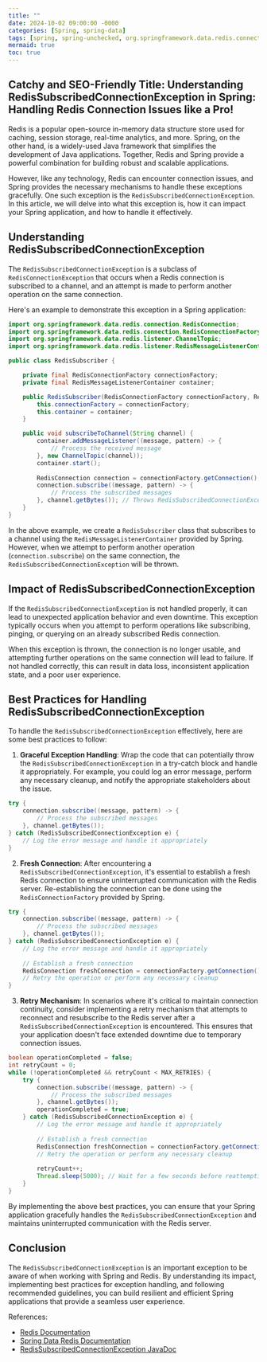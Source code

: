 ```yaml
---
title: ""
date: 2024-10-02 09:00:00 -0000
categories: [Spring, spring-data]
tags: [spring, spring-unchecked, org.springframework.data.redis.connection]
mermaid: true
toc: true
---
```


## Catchy and SEO-Friendly Title: Understanding RedisSubscribedConnectionException in Spring: Handling Redis Connection Issues like a Pro!

Redis is a popular open-source in-memory data structure store used for caching, session storage, real-time analytics, and more. Spring, on the other hand, is a widely-used Java framework that simplifies the development of Java applications. Together, Redis and Spring provide a powerful combination for building robust and scalable applications.

However, like any technology, Redis can encounter connection issues, and Spring provides the necessary mechanisms to handle these exceptions gracefully. One such exception is the `RedisSubscribedConnectionException`. In this article, we will delve into what this exception is, how it can impact your Spring application, and how to handle it effectively.

## Understanding RedisSubscribedConnectionException

The `RedisSubscribedConnectionException` is a subclass of `RedisConnectionException` that occurs when a Redis connection is subscribed to a channel, and an attempt is made to perform another operation on the same connection. 

Here's an example to demonstrate this exception in a Spring application:

```java
import org.springframework.data.redis.connection.RedisConnection;
import org.springframework.data.redis.connection.RedisConnectionFactory;
import org.springframework.data.redis.listener.ChannelTopic;
import org.springframework.data.redis.listener.RedisMessageListenerContainer;

public class RedisSubscriber {

    private final RedisConnectionFactory connectionFactory;
    private final RedisMessageListenerContainer container;

    public RedisSubscriber(RedisConnectionFactory connectionFactory, RedisMessageListenerContainer container) {
        this.connectionFactory = connectionFactory;
        this.container = container;
    }

    public void subscribeToChannel(String channel) {
        container.addMessageListener((message, pattern) -> {
            // Process the received message
        }, new ChannelTopic(channel));
        container.start();
        
        RedisConnection connection = connectionFactory.getConnection();
        connection.subscribe((message, pattern) -> {
            // Process the subscribed messages
        }, channel.getBytes()); // Throws RedisSubscribedConnectionException
    }
}
```

In the above example, we create a `RedisSubscriber` class that subscribes to a channel using the `RedisMessageListenerContainer` provided by Spring. However, when we attempt to perform another operation (`connection.subscribe`) on the same connection, the `RedisSubscribedConnectionException` will be thrown.

## Impact of RedisSubscribedConnectionException

If the `RedisSubscribedConnectionException` is not handled properly, it can lead to unexpected application behavior and even downtime. This exception typically occurs when you attempt to perform operations like subscribing, pinging, or querying on an already subscribed Redis connection.

When this exception is thrown, the connection is no longer usable, and attempting further operations on the same connection will lead to failure. If not handled correctly, this can result in data loss, inconsistent application state, and a poor user experience.

## Best Practices for Handling RedisSubscribedConnectionException

To handle the `RedisSubscribedConnectionException` effectively, here are some best practices to follow:

1. **Graceful Exception Handling**: Wrap the code that can potentially throw the `RedisSubscribedConnectionException` in a try-catch block and handle it appropriately. For example, you could log an error message, perform any necessary cleanup, and notify the appropriate stakeholders about the issue.

```java
try {
    connection.subscribe((message, pattern) -> {
        // Process the subscribed messages
    }, channel.getBytes());
} catch (RedisSubscribedConnectionException e) {
    // Log the error message and handle it appropriately
}
```

2. **Fresh Connection**: After encountering a `RedisSubscribedConnectionException`, it's essential to establish a fresh Redis connection to ensure uninterrupted communication with the Redis server. Re-establishing the connection can be done using the `RedisConnectionFactory` provided by Spring.

```java
try {
    connection.subscribe((message, pattern) -> {
        // Process the subscribed messages
    }, channel.getBytes());
} catch (RedisSubscribedConnectionException e) {
    // Log the error message and handle it appropriately
    
    // Establish a fresh connection
    RedisConnection freshConnection = connectionFactory.getConnection();
    // Retry the operation or perform any necessary cleanup
}
```

3. **Retry Mechanism**: In scenarios where it's critical to maintain connection continuity, consider implementing a retry mechanism that attempts to reconnect and resubscribe to the Redis server after a `RedisSubscribedConnectionException` is encountered. This ensures that your application doesn't face extended downtime due to temporary connection issues.

```java
boolean operationCompleted = false;
int retryCount = 0;
while (!operationCompleted && retryCount < MAX_RETRIES) {
    try {
        connection.subscribe((message, pattern) -> {
            // Process the subscribed messages
        }, channel.getBytes());
        operationCompleted = true;
    } catch (RedisSubscribedConnectionException e) {
        // Log the error message and handle it appropriately
        
        // Establish a fresh connection
        RedisConnection freshConnection = connectionFactory.getConnection();
        // Retry the operation or perform any necessary cleanup
        
        retryCount++;
        Thread.sleep(5000); // Wait for a few seconds before reattempting
    }
}
```

By implementing the above best practices, you can ensure that your Spring application gracefully handles the `RedisSubscribedConnectionException` and maintains uninterrupted communication with the Redis server.

## Conclusion

The `RedisSubscribedConnectionException` is an important exception to be aware of when working with Spring and Redis. By understanding its impact, implementing best practices for exception handling, and following recommended guidelines, you can build resilient and efficient Spring applications that provide a seamless user experience.

References:
- [Redis Documentation](https://redis.io/documentation)
- [Spring Data Redis Documentation](https://docs.spring.io/spring-data/redis/docs/current/reference/html/)
- [RedisSubscribedConnectionException JavaDoc](https://docs.spring.io/spring-data/redis/docs/current/api/org/springframework/data/redis/RedisSubscribedConnectionException.html)